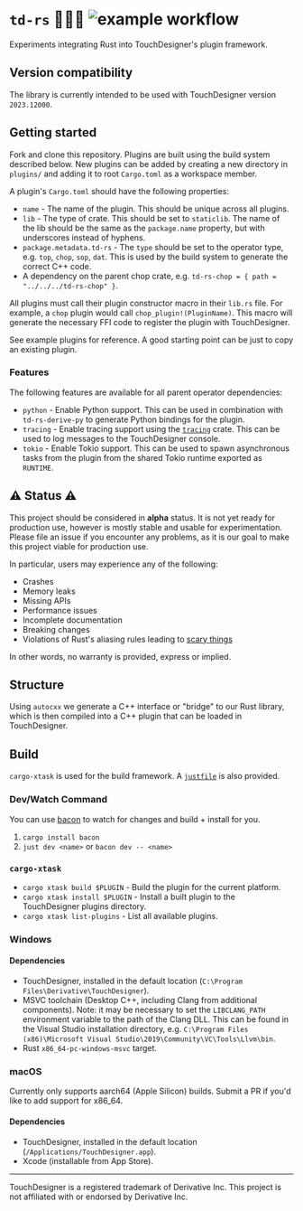 # `td-rs` 🎨👩‍💻 ![example workflow](https://github.com/tychedelia/td-rs/actions/workflows/build.yaml/badge.svg)

Experiments integrating Rust into TouchDesigner's plugin framework.

## Version compatibility 

The library is currently intended to be used with TouchDesigner version `2023.12000`.

## Getting started

Fork and clone this repository. Plugins are built using the build system described below. New plugins
can be added by creating a new directory in `plugins/` and adding it to root `Cargo.toml` as a workspace
member.

A plugin's `Cargo.toml` should have the following properties:
- `name` - The name of the plugin. This should be unique across all plugins.
- `lib` - The type of crate. This should be set to `staticlib`. The name of the lib should be the same as the
  `package.name` property, but with underscores instead of hyphens.
- `package.metadata.td-rs` - The `type` should be set to the operator type, e.g. `top`, `chop`, `sop`, `dat`.
  This is used by the build system to generate the correct C++ code.
- A dependency on the parent chop crate, e.g. `td-rs-chop = { path = "../../../td-rs-chop" }`. 

All plugins must call their plugin constructor macro in their `lib.rs` file. For example, a `chop` plugin
would call `chop_plugin!(PluginName)`. This macro will generate the necessary FFI code to register the plugin
with TouchDesigner.

See example plugins for reference. A good starting point can be just to copy an existing plugin.

### Features

The following features are available for all parent operator dependencies:
- `python` - Enable Python support. This can be used in combination with `td-rs-derive-py` to generate 
  Python bindings for the plugin.
- `tracing` - Enable tracing support using the [`tracing`](https://crates.io/crates/tracing) crate. This
  can be used to log messages to the TouchDesigner console.
- `tokio` - Enable Tokio support. This can be used to spawn asynchronous tasks from the plugin from the shared
  Tokio runtime exported as `RUNTIME`.

## ⚠️ Status ⚠️

This project should be considered in **alpha** status. It is not yet ready for production use, however
is mostly stable and usable for experimentation. Please file an issue if you encounter any problems,
as it is our goal to make this project viable for production use.

In particular, users may experience any of the following:
- Crashes
- Memory leaks
- Missing APIs
- Performance issues
- Incomplete documentation
- Breaking changes
- Violations of Rust's aliasing rules leading to [scary things](https://predr.ag/blog/falsehoods-programmers-believe-about-undefined-behavior/)

In other words, no warranty is provided, express or implied.

## Structure

Using `autocxx` we generate a C++ interface or "bridge" to our Rust library, which is then compiled
into a C++ plugin that can be loaded in TouchDesigner.

## Build

`cargo-xtask` is used for the build framework. A [`justfile`](./justfile) is also provided.

### Dev/Watch Command

You can use [bacon](https://dystroy.org/bacon) to watch for changes and build + install for you.

1. `cargo install bacon`
2. `just dev <name>` or `bacon dev -- <name>`

### `cargo-xtask`

- `cargo xtask build $PLUGIN` - Build the plugin for the current platform.
- `cargo xtask install $PLUGIN` - Install a built plugin to the TouchDesigner plugins directory.
- `cargo xtask list-plugins` - List all available plugins.

### Windows

#### Dependencies
- TouchDesigner, installed in the default location (`C:\Program Files\Derivative\TouchDesigner`).
- MSVC toolchain (Desktop C++, including Clang from additional components). Note: it may be necessary to set the
  `LIBCLANG_PATH` environment variable to the path of the Clang DLL. This can be found in the Visual Studio
    installation directory, e.g. `C:\Program Files (x86)\Microsoft Visual Studio\2019\Community\VC\Tools\Llvm\bin`.
- Rust `x86_64-pc-windows-msvc` target.

### macOS

Currently only supports aarch64 (Apple Silicon) builds. Submit a PR if you'd like to add support for x86_64.

#### Dependencies
- TouchDesigner, installed in the default location (`/Applications/TouchDesigner.app`).
- Xcode (installable from App Store).

---
TouchDesigner is a registered trademark of Derivative Inc. This project is not affiliated with or endorsed 
by Derivative Inc. 